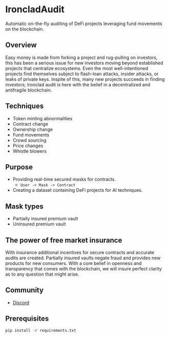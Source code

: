 # IroncladAudit
Automatic on-the-fly auditing of DeFi projects leveraging fund movements on the blockchain.

## Overview

Easy money is made from forking a project and rug-pulling on investors, this has been a serious issue for new investors moving beyond established projects that centralize ecosystems. Even the most well-intentioned projects find themselves subject to flash-loan attacks, insider attacks, or leaks of private keys. Inspite of this, many new projects succeeds in finding investors; Ironclad audit is here with the belief in a decentralized and antifragile blockchain.

## Techniques

* Token minting abnormalities
* Contract change
* Ownership change
* Fund movements
* Crowd sourcing
* Price changes
* Whistle blowers

## Purpose

* Providing real-time secured masks for contracts. 
    * ``User -> Mask -> Contract``
* Creating a dataset containing DeFi projects for AI techniques.

## Mask types

* Partially insured premium vault
* Uninsured premium vault

## The power of free market insurance

With insurance additional incentives for secure contracts and accurate audits are created. Partially insured vaults negate fraud and provides new products for new consumers. With a core belief in openness and transparency that comes with the blockchain, we will insure perfect clarity as to any question that might arise.

## Community

* [Discord](https://discord.gg/7adhGPzMu4) 
## Prerequisites


```shell
pip install -r requirements.txt
```
